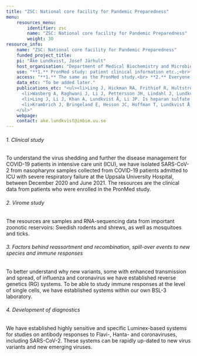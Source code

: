 ```yaml
---
title: "ZSC: National core facility for Pandemic Preparedness"
menu:
    resources_menu:
        identifier: zsc
        name: "ZSC: National core facility for Pandemic Preparedness"
        weight: 30
resource_info:
    name: "ZSC: National core facility for Pandemic Preparedness"
    funded_project_title:
    pi: "Åke Lundkvist, Josef Järhult"
    host_organisation: "Department of Medical Biochemistry and Microbiology, Zoonosis Science Center, Uppsala University; Department of Medical Sciences, Zoonosis Science Center, Uppsala University"
    use: "**1.** PronMed study: patient clinical information etc.;<br>**2.** Virome study: identify RNA virus composition from important reservoirs and vectors in Sweden.;<br> **3.** Spill-over and immune responses: By our research on transmission and maintenance of zoonotic viruses in nature, we will increase the knowledge on potential threats for future endemics and pandemics. How are climate changes increase the risks, which new viruses may be introduced to Sweden?;<br> **4.** Diagnostics: By our established Luminex-based systems, we are able to study e.g. seroprevalences and vaccine responses. In addition, we can rapidly up-date the systems with new variants or completely new viruses in future endemics or pandemics."
    access: "**1.** The same as the PronMed study.<br> **2.** Everyone has access to the Genbank or BioProject, once the RNA-sequencing data and viral genome sequences data will be public.<br> **3.** Open access publications."
    data_etc: "To be added later."
    publications_etc: "<ul><li>Ling J, Hickman RA, Frithiof R, Hultström M, Järhult JD, Lundkvist Å, Lipcsey M. Infectious SARS-CoV-2 is rarely present in the nasopharynx samples collected from Swedish hospitalized critically ill COVID-19 patients. <i>Ir J Med Sci</i> (2022). <a href='https://doi.org/10.1007/s11845-022-02961-8'>DOI: 10.1007/s11845-022-02961-8</a></li>
      <li>Wasberg A, Raghwani J, Li J, Pettersson JH, Lindahl J, Lundkvist Å, Ling J. Discovery of a novel coronavirus in Swedish bank voles (Myodes glareolus). <i>bioRxiv</i> (2022). <a href='https://doi.org/10.1101/2022.02.24.481848'>DOI: 10.1101/2022.02.24.481848</a></li>
      <li>Ling J, Li J, Khan A, Lundkvist Å, Li JP. Is heparan sulfate a target for inhibition of RNA virus infection? <i>Am J Physiol Cell Physiol.</i> 322(4):C605-C613 (2022). <a href='https://doi.org/10.1152/ajpcell.00028.2022'>DOI: 10.1152/ajpcell.00028.2022</a>.</li>
      <li>Krambrich J, Bringeland E, Hesson JC, Hoffman T, Lundkvist Å, Lindahl JF, Ling J. Usage of FTA® Classic Cards for Safe Storage, Shipment, and Detection of Arboviruses. Submitted (2022).</li>
    </ul>"
    webpage:
    contact: ake.lundkvist@imbim.uu.se
---
```


###### 1. Clinical study

To understand the virus shedding and further the disease management for COVID-19 patients in intensive care unit (ICU), we have isolated SARS-CoV-2 from nasopharynx samples collected from COVID-19 patients admitted to ICU with severe respiratory failure at the Uppsala University Hospital, between December 2020 and June 2021. The resources are the clinical data from patients who were enrolled in the PronMed study.

###### 2. Virome study

The resources are samples and RNA-sequencing data from important zoonotic reservoirs: Swedish rodents and shrews, as well as mosquitoes and ticks.

###### 3. Factors behind reassortment and recombination, spill-over events to new species and immune responses

To better understand why new variants, some with enhanced transmission and spread, of influenza and coronavirus we have established reverse genetics (RG) systems. To be able to study immune responses at the level of single cells, we have established systems within our own BSL-3 laboratory.

###### 4. Development of diagnostics

We have established highly sensitive and specific Luminex-based systems for studies on antibody responses to Flavi-, Hanta- and coronaviruses, including SARS-CoV-2. These systems can be rapidly up-dated to new virus variants and new emerging viruses.
